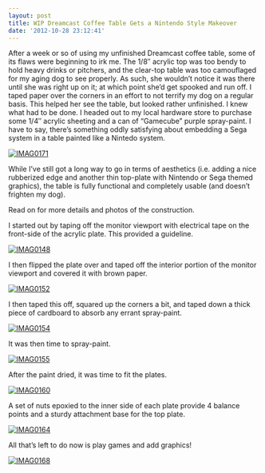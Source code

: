 ```yaml
---
layout: post
title: WIP Dreamcast Coffee Table Gets a Nintendo Style Makeover
date: '2012-10-28 23:12:41'
---
```



After a week or so of using my unfinished Dreamcast coffee table, some of its flaws were beginning to irk me. The 1/8″ acrylic top was too bendy to hold heavy drinks or pitchers, and the clear-top table was too camouflaged for my aging dog to see properly. As such, she wouldn’t notice it was there until she was right up on it; at which point she’d get spooked and run off. I taped paper over the corners in an effort to not terrify my dog on a regular basis. This helped her see the table, but looked rather unfinished. I knew what had to be done. I headed out to my local hardware store to purchase some 1/4″ acrylic sheeting and a can of “Gamecube” purple spray-paint. I have to say, there’s something oddly satisfying about embedding a Sega system in a table painted like a Nintedo system.

[![](http://www.hunterdavis.com/content/images/2012/10/IMAG0171-300x168.jpg "IMAG0171")](http://www.hunterdavis.com/content/images/2012/10/IMAG0171.jpg)

While I’ve still got a long way to go in terms of aesthetics (i.e. adding a nice rubberized edge and another thin top-plate with Nintendo or Sega themed graphics), the table is fully functional and completely usable (and doesn’t frighten my dog).

Read on for more details and photos of the construction.

I started out by taping off the monitor viewport with electrical tape on the front-side of the acrylic plate. This provided a guideline.

[![](http://www.hunterdavis.com/content/images/2012/10/IMAG0148-300x168.jpg "IMAG0148")](http://www.hunterdavis.com/content/images/2012/10/IMAG0148.jpg)

I then flipped the plate over and taped off the interior portion of the monitor viewport and covered it with brown paper.

[![](http://www.hunterdavis.com/content/images/2012/10/IMAG0152-300x168.jpg "IMAG0152")](http://www.hunterdavis.com/content/images/2012/10/IMAG0152.jpg)

I then taped this off, squared up the corners a bit, and taped down a thick piece of cardboard to absorb any errant spray-paint.

[![](http://www.hunterdavis.com/content/images/2012/10/IMAG0154-300x168.jpg "IMAG0154")](http://www.hunterdavis.com/content/images/2012/10/IMAG0154.jpg)

It was then time to spray-paint.

[![](http://www.hunterdavis.com/content/images/2012/10/IMAG0155-168x300.jpg "IMAG0155")](http://www.hunterdavis.com/content/images/2012/10/IMAG0155.jpg)

After the paint dried, it was time to fit the plates.

[![](http://www.hunterdavis.com/content/images/2012/10/IMAG0160-300x168.jpg "IMAG0160")](http://www.hunterdavis.com/content/images/2012/10/IMAG0160.jpg)

A set of nuts epoxied to the inner side of each plate provide 4 balance points and a sturdy attachment base for the top plate.

[![](http://www.hunterdavis.com/content/images/2012/10/IMAG0164-300x168.jpg "IMAG0164")](http://www.hunterdavis.com/content/images/2012/10/IMAG0164.jpg)

All that’s left to do now is play games and add graphics!

[![](http://www.hunterdavis.com/content/images/2012/10/IMAG0168-300x168.jpg "IMAG0168")](http://www.hunterdavis.com/content/images/2012/10/IMAG0168.jpg)



